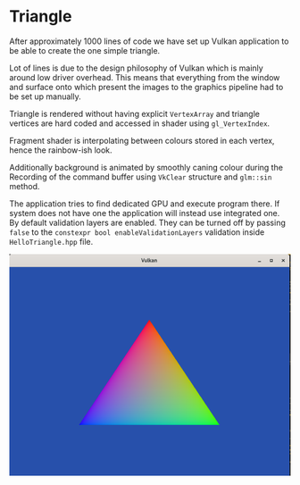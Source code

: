 # Triangle

After approximately 1000 lines of code we have set up Vulkan application to be able to create the 
one simple triangle.

Lot of lines is due to the design philosophy of Vulkan which is mainly around low driver overhead. This means that 
everything from the window and surface onto which present the images to the graphics pipeline had to be set up manually.

Triangle is rendered without having explicit `VertexArray` and triangle vertices are hard coded and accessed in shader using `gl_VertexIndex`.

Fragment shader is interpolating between colours stored in each vertex, hence the rainbow-ish look.

Additionally background is animated by smoothly caning colour during the Recording of the command buffer using `VkClear` structure and `glm::sin`
method.

The application tries to find dedicated GPU and execute program there. If system does not have one the application will instead use integrated one. By default validation layers are enabled. They can be turned off by passing `false` to the `constexpr bool enableValidationLayers` validation inside `HelloTriangle.hpp` file.

![Triangle](/VkNotes/images/VulkanTriangle.png)